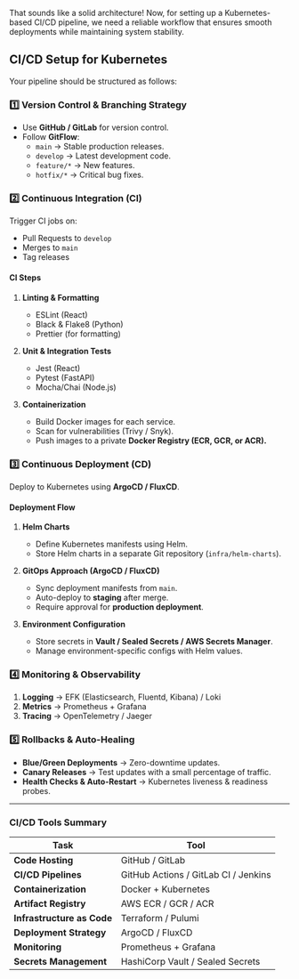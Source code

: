 That sounds like a solid architecture! Now, for setting up a Kubernetes-based CI/CD pipeline, we need a reliable workflow that ensures smooth deployments while maintaining system stability.

## **CI/CD Setup for Kubernetes**
Your pipeline should be structured as follows:

### **1️⃣ Version Control & Branching Strategy**
- Use **GitHub / GitLab** for version control.
- Follow **GitFlow**:
  - `main` → Stable production releases.
  - `develop` → Latest development code.
  - `feature/*` → New features.
  - `hotfix/*` → Critical bug fixes.

### **2️⃣ Continuous Integration (CI)**
Trigger CI jobs on:
- Pull Requests to `develop`
- Merges to `main`
- Tag releases

#### **CI Steps**
1. **Linting & Formatting**  
   - ESLint (React)  
   - Black & Flake8 (Python)  
   - Prettier (for formatting)

2. **Unit & Integration Tests**  
   - Jest (React)  
   - Pytest (FastAPI)  
   - Mocha/Chai (Node.js)

3. **Containerization**  
   - Build Docker images for each service.
   - Scan for vulnerabilities (Trivy / Snyk).
   - Push images to a private **Docker Registry (ECR, GCR, or ACR).**

### **3️⃣ Continuous Deployment (CD)**
Deploy to Kubernetes using **ArgoCD / FluxCD**.

#### **Deployment Flow**
1. **Helm Charts**  
   - Define Kubernetes manifests using Helm.
   - Store Helm charts in a separate Git repository (`infra/helm-charts`).

2. **GitOps Approach (ArgoCD / FluxCD)**  
   - Sync deployment manifests from `main`.
   - Auto-deploy to **staging** after merge.
   - Require approval for **production deployment**.

3. **Environment Configuration**  
   - Store secrets in **Vault / Sealed Secrets / AWS Secrets Manager**.
   - Manage environment-specific configs with Helm values.

### **4️⃣ Monitoring & Observability**
1. **Logging** → EFK (Elasticsearch, Fluentd, Kibana) / Loki  
2. **Metrics** → Prometheus + Grafana  
3. **Tracing** → OpenTelemetry / Jaeger  

### **5️⃣ Rollbacks & Auto-Healing**
- **Blue/Green Deployments** → Zero-downtime updates.  
- **Canary Releases** → Test updates with a small percentage of traffic.  
- **Health Checks & Auto-Restart** → Kubernetes liveness & readiness probes.  

---
### **CI/CD Tools Summary**
| Task            | Tool |
|----------------|-------------------|
| **Code Hosting**  | GitHub / GitLab  |
| **CI/CD Pipelines** | GitHub Actions / GitLab CI / Jenkins |
| **Containerization** | Docker + Kubernetes |
| **Artifact Registry** | AWS ECR / GCR / ACR |
| **Infrastructure as Code** | Terraform / Pulumi |
| **Deployment Strategy** | ArgoCD / FluxCD |
| **Monitoring** | Prometheus + Grafana |
| **Secrets Management** | HashiCorp Vault / Sealed Secrets |
